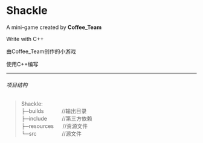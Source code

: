# Shackle

A mini-game created by **Coffee_Team**  

Write with C++  

由Coffee_Team创作的小游戏  

使用C++编写

---
###### 项目结构
>Shackle:  
>├─builds &nbsp;&nbsp;&nbsp;&nbsp;&nbsp;&nbsp;&nbsp;&nbsp;&nbsp;&nbsp; //输出目录  
>├─include  &nbsp;&nbsp;&nbsp;&nbsp;&nbsp;&nbsp;&nbsp;&nbsp; //第三方依赖  
>├─resources   &nbsp;&nbsp;&nbsp;&nbsp;&nbsp;//资源文件  
>└─src &nbsp;&nbsp;&nbsp;&nbsp;&nbsp;&nbsp;&nbsp;&nbsp;&nbsp;&nbsp;&nbsp;&nbsp;&nbsp;&nbsp;&nbsp;&nbsp;//源文件